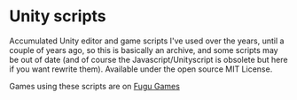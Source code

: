 # Unity scripts

Accumulated Unity editor and game scripts I've used over the years, until a couple of years ago, so this is basically an archive, and some scripts may be out of date (and of course the Javascript/Unityscript is obsolete but here if you want rewrite them). Available under the open source MIT License.

Games using these scripts are on [Fugu Games](http://fugugames.com/)

